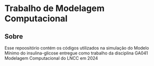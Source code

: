 Trabalho de Modelagem Computacional
===

## Sobre

Esse repoositório contém os códigos utilizados na simulação do Modelo Mínimo do insulina-glicose entregue como trabalho da disciplina GA041 Modelagem Computacional do LNCC em 2024
